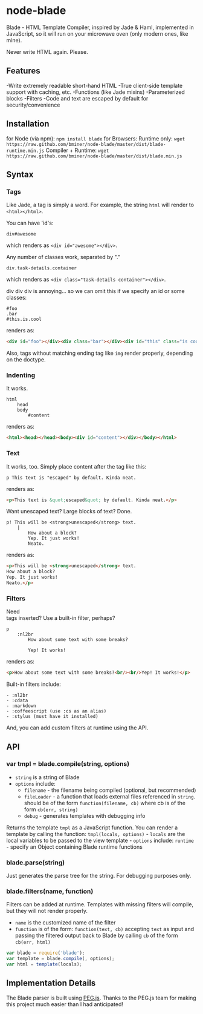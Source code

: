 node-blade
==========

Blade - HTML Template Compiler, inspired by Jade &amp; Haml, implemented in
JavaScript, so it will run on your microwave oven (only modern ones, like mine).

Never write HTML again. Please.

Features
--------

 -Write extremely readable short-hand HTML
 -True client-side template support with caching, etc.
 -Functions (like Jade mixins)
 -Parameterized blocks
 -Filters
 -Code and text are escaped by default for security/convenience

Installation
------------

for Node (via npm): `npm install blade`
for Browsers:
Runtime only: `wget https://raw.github.com/bminer/node-blade/master/dist/blade-runtime.min.js`
Compiler + Runtime: `wget https://raw.github.com/bminer/node-blade/master/dist/blade.min.js`

Syntax
------

### Tags

Like Jade, a tag is simply a word. For example, the string `html` will render to `<html></html>`.

You can have 'id's:

```
div#awesome
```

which renders as `<div id="awesome"></div>`.

Any number of classes work, separated by "."

```
div.task-details.container
```

which renders as `<div class="task-details container"></div>`.

div div div is annoying... so we can omit this if we specify an id or some classes:

```
#foo
.bar
#this.is.cool
```

renders as:

```html
<div id="foo"></div><div class="bar"></div><div id="this" class="is cool"></div>
```

Also, tags without matching ending tag like `img` render properly, depending on the doctype.

### Indenting

It works.

```
html
	head
	body
		#content
```

renders as:

```html
<html><head></head><body><div id="content"></div></body></html>
```

### Text

It works, too. Simply place content after the tag like this:

```
p This text is "escaped" by default. Kinda neat.
```

renders as:

```html
<p>This text is &quot;escaped&quot; by default. Kinda neat.</p>
```

Want unescaped text?  Large blocks of text? Done.

```
p! This will be <strong>unescaped</strong> text.
	|
		How about a block?
		Yep. It just works!
		Neato.
```

renders as:

```html
<p>This will be <strong>unescaped</strong> text.
How about a block?
Yep. It just works!
Neato.</p>
```

### Filters

Need <br/> tags inserted? Use a built-in filter, perhaps?

```
p
	:nl2br
		How about some text with some breaks?
		
		Yep! It works!
```

renders as:

```html
<p>How about some text with some breaks?<br/><br/>Yep! It works!</p>
```

Built-in filters include:

	- :nl2br
	- :cdata
	- :markdown
	- :coffeescript (use :cs as an alias)
	- :stylus (must have it installed)

And, you can add custom filters at runtime using the API.

API
---

### var tmpl = blade.compile(string, options)

- `string` is a string of Blade
- `options` include:
	- `filename` - the filename being compiled (optional, but recommended)
	- `fileLoader` - a function that loads external files referenced in `string`.
		should be of the form `function(filename, cb)` where cb is of the form
		`cb(err, string)`
	- `debug` - generates templates with debugging info

Returns the template `tmpl` as a JavaScript function. You can render a
template by calling the function: `tmpl(locals, options)`
	- `locals` are the local variables to be passed to the view template
	- `options` include:
		`runtime` - specify an Object containing Blade runtime functions

### blade.parse(string)

Just generates the parse tree for the string. For debugging purposes only.

### blade.filters(name, function)

Filters can be added at runtime. Templates with missing filters will compile,
but they will not render properly.

- `name` is the customized name of the filter
- `function` is of the form: `function(text, cb)` accepting `text`
	as input and passing the filtered output back to Blade by calling `cb`
	of the form `cb(err, html)`


```javascript
var blade = require('blade');
var template = blade.compile(, options);
var html = template(locals);
```

Implementation Details
----------------------

The Blade parser is built using [PEG.js](https://github.com/dmajda/pegjs).
Thanks to the PEG.js team for making this project much easier than I had
anticipated!
